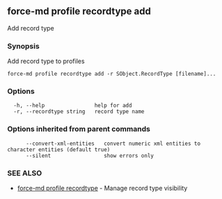 ## force-md profile recordtype add

Add record type

### Synopsis

Add record type to profiles

```
force-md profile recordtype add -r SObject.RecordType [filename]...
```

### Options

```
  -h, --help                help for add
  -r, --recordtype string   record type name
```

### Options inherited from parent commands

```
      --convert-xml-entities   convert numeric xml entities to character entities (default true)
      --silent                 show errors only
```

### SEE ALSO

* [force-md profile recordtype](force-md_profile_recordtype.md)	 - Manage record type visibility

